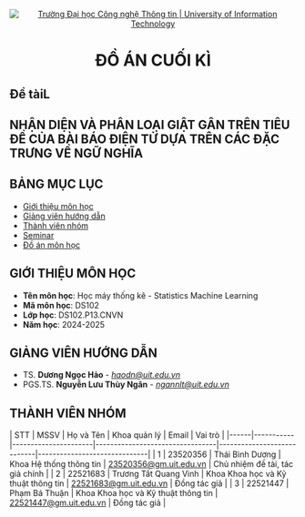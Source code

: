 <p align="center">
  <a href="https://www.uit.edu.vn/" title="Trường Đại học Công nghệ Thông tin" style="border: 5;">
    <img src="https://i.imgur.com/WmMnSRt.png" alt="Trường Đại học Công nghệ Thông tin | University of Information Technology">
  </a>
</p>

<!-- Title -->
<h1 align="center"><b>ĐỒ ÁN CUỐI KÌ</b></h1>
<h2><b>Đề tàiL</b></h2>
<h2><b>NHẬN DIỆN VÀ PHÂN LOẠI GIẬT GÂN TRÊN TIÊU ĐỀ CỦA BÀI BÁO ĐIỆN TỬ DỰA TRÊN CÁC ĐẶC TRƯNG VỀ NGỮ NGHĨA</b></h2>



## BẢNG MỤC LỤC
* [ Giới thiệu môn học](#gioithieumonhoc)
* [ Giảng viên hướng dẫn](#giangvien)
* [ Thành viên nhóm](#thanhvien)
* [ Seminar](#seminar)
* [ Đồ án môn học](#doan)


## GIỚI THIỆU MÔN HỌC
<a name="gioithieumonhoc"></a>
* **Tên môn học**: Học máy thống kê - Statistics Machine Learning
* **Mã môn học**: DS102
* **Lớp học**: DS102.P13.CNVN
* **Năm học**: 2024-2025


## GIẢNG VIÊN HƯỚNG DẪN
<a name="giangvien"></a>
* TS. **Dương Ngọc Hảo** - *haodn@uit.edu.vn*
* PGS.TS. **Nguyễn Lưu Thùy Ngân** - *ngannlt@uit.edu.vn*


## THÀNH VIÊN NHÓM
<a name="thanhvien"></a>
| STT  | MSSV       | Họ và Tên              | Khoa quản lý                           | Email                      | Vai trò                        |
|------|-----------|----------------------|---------------------------------|----------------------------|------------------------------|
| 1    | 23520356  | Thái Bình Dương      | Khoa Hệ thống thông tin         | 23520356@gm.uit.edu.vn    | Chủ nhiệm đề tài, tác giả chính |
| 2    | 22521683  | Trương Tất Quang Vinh | Khoa Khoa học và Kỹ thuật thông tin | 22521683@gm.uit.edu.vn    | Đồng tác giả                   |
| 3    | 22521447  | Phạm Bá Thuận        | Khoa Khoa học và Kỹ thuật thông tin | 22521447@gm.uit.edu.vn    | Đồng tác giả                   |


